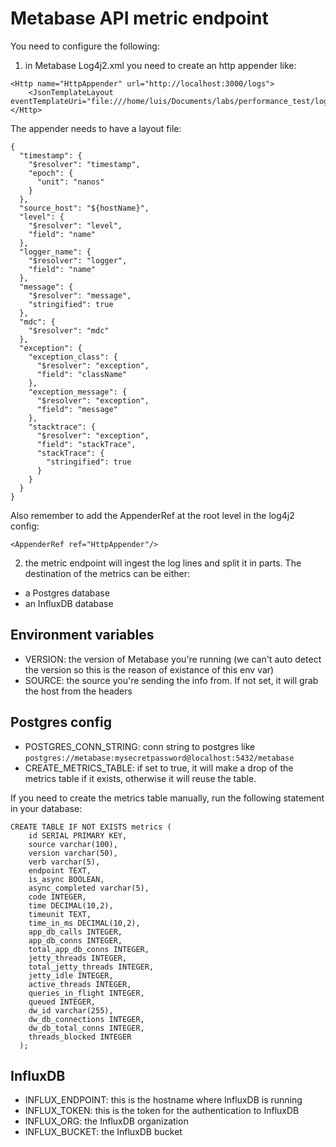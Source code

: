# Metabase API metric endpoint

You need to configure the following:
1) in Metabase Log4j2.xml you need to create an http appender like:
```
<Http name="HttpAppender" url="http://localhost:3000/logs">
    <JsonTemplateLayout eventTemplateUri="file:///home/luis/Documents/labs/performance_test/logging_config/layout2.json"/>
</Http>
```
The appender needs to have a layout file:
```
{
  "timestamp": {
    "$resolver": "timestamp",
    "epoch": {
      "unit": "nanos"
    }
  },
  "source_host": "${hostName}",
  "level": {
    "$resolver": "level",
    "field": "name"
  },
  "logger_name": {
    "$resolver": "logger",
    "field": "name"
  },
  "message": {
    "$resolver": "message",
    "stringified": true
  },
  "mdc": {
    "$resolver": "mdc"
  },
  "exception": {
    "exception_class": {
      "$resolver": "exception",
      "field": "className"
    },
    "exception_message": {
      "$resolver": "exception",
      "field": "message"
    },
    "stacktrace": {
      "$resolver": "exception",
      "field": "stackTrace",
      "stackTrace": {
        "stringified": true
      }
    }
  }
}
```

Also remember to add the AppenderRef at the root level in the log4j2 config:
```
<AppenderRef ref="HttpAppender"/>
```

2) the metric endpoint will ingest the log lines and split it in parts. The destination of the metrics can be either:
- a Postgres database
- an InfluxDB database

## Environment variables

- VERSION: the version of Metabase you're running (we can't auto detect the version so this is the reason of existance of this env var)
- SOURCE: the source you're sending the info from. If not set, it will grab the host from the headers

## Postgres config

- POSTGRES_CONN_STRING: conn string to postgres like `postgres://metabase:mysecretpassword@localhost:5432/metabase`
- CREATE_METRICS_TABLE: if set to true, it will make a drop of the metrics table if it exists, otherwise it will reuse the table.

If you need to create the metrics table manually, run the following statement in your database:

```
CREATE TABLE IF NOT EXISTS metrics (
    id SERIAL PRIMARY KEY,
    source varchar(100),
    version varchar(50),
    verb varchar(5),
    endpoint TEXT,
    is_async BOOLEAN,
    async_completed varchar(5),
    code INTEGER,
    time DECIMAL(10,2),
    timeunit TEXT,
    time_in_ms DECIMAL(10,2),
    app_db_calls INTEGER,
    app_db_conns INTEGER,
    total_app_db_conns INTEGER,
    jetty_threads INTEGER,
    total_jetty_threads INTEGER,
    jetty_idle INTEGER,
    active_threads INTEGER,
    queries_in_flight INTEGER,
    queued INTEGER,
    dw_id varchar(255),
    dw_db_connections INTEGER,
    dw_db_total_conns INTEGER,
    threads_blocked INTEGER
  );
```

## InfluxDB

- INFLUX_ENDPOINT: this is the hostname where InfluxDB is running
- INFLUX_TOKEN: this is the token for the authentication to InfluxDB
- INFLUX_ORG: the InfluxDB organization
- INFLUX_BUCKET: the InfluxDB bucket
